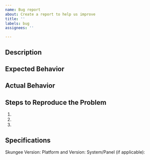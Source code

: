 ```yaml
---
name: Bug report
about: Create a report to help us improve
title: ''
labels: bug
assignees: ''

---
```


## Description


## Expected Behavior


## Actual Behavior


## Steps to Reproduce the Problem
1.
2.
3.

## Specifications
Skungee Version:
Platform and Version:
System/Panel (if applicable):
